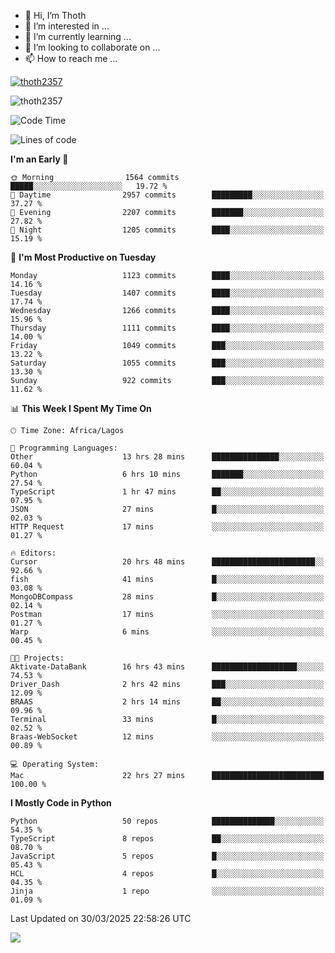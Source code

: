 <!---
thoth2357/thoth2357 is a ✨ special ✨ repository because its `README.md` (this file) appears on your GitHub profile.
You can click the Preview link to take a look at your changes.
--->

- 👋 Hi, I’m Thoth
- 👀 I’m interested in ...
- 🌱 I’m currently learning ...
- 💞️ I’m looking to collaborate on ...
- 📫 How to reach me ...


<p align="left"> <a href="https://github.com/ryo-ma/github-profile-trophy"><img src="https://github-profile-trophy.vercel.app/?username=thoth2357&theme=gruvbox&no-bg=true&no-frame=false&title=MultiLanguage,Commits,Repositories,Stars,Followers,PullRequest,Reviews,Issues" alt="thoth2357" /></a> </p>

<p align="left"> <img src="https://komarev.com/ghpvc/?username=thoth2357&label=Profile%20views&color=0e75b6&style=flat" alt="thoth2357" /> </p>

<!--START_SECTION:waka-->
![Code Time](http://img.shields.io/badge/Code%20Time-3%2C340%20hrs%206%20mins-blue)

![Lines of code](https://img.shields.io/badge/From%20Hello%20World%20I%27ve%20Written-30.9%20million%20lines%20of%20code-blue)

**I'm an Early 🐤** 

```text
🌞 Morning                1564 commits        █████░░░░░░░░░░░░░░░░░░░░   19.72 % 
🌆 Daytime                2957 commits        █████████░░░░░░░░░░░░░░░░   37.27 % 
🌃 Evening                2207 commits        ███████░░░░░░░░░░░░░░░░░░   27.82 % 
🌙 Night                  1205 commits        ████░░░░░░░░░░░░░░░░░░░░░   15.19 % 
```
📅 **I'm Most Productive on Tuesday** 

```text
Monday                   1123 commits        ████░░░░░░░░░░░░░░░░░░░░░   14.16 % 
Tuesday                  1407 commits        ████░░░░░░░░░░░░░░░░░░░░░   17.74 % 
Wednesday                1266 commits        ████░░░░░░░░░░░░░░░░░░░░░   15.96 % 
Thursday                 1111 commits        ████░░░░░░░░░░░░░░░░░░░░░   14.00 % 
Friday                   1049 commits        ███░░░░░░░░░░░░░░░░░░░░░░   13.22 % 
Saturday                 1055 commits        ███░░░░░░░░░░░░░░░░░░░░░░   13.30 % 
Sunday                   922 commits         ███░░░░░░░░░░░░░░░░░░░░░░   11.62 % 
```


📊 **This Week I Spent My Time On** 

```text
🕑︎ Time Zone: Africa/Lagos

💬 Programming Languages: 
Other                    13 hrs 28 mins      ███████████████░░░░░░░░░░   60.04 % 
Python                   6 hrs 10 mins       ███████░░░░░░░░░░░░░░░░░░   27.54 % 
TypeScript               1 hr 47 mins        ██░░░░░░░░░░░░░░░░░░░░░░░   07.95 % 
JSON                     27 mins             █░░░░░░░░░░░░░░░░░░░░░░░░   02.03 % 
HTTP Request             17 mins             ░░░░░░░░░░░░░░░░░░░░░░░░░   01.27 % 

🔥 Editors: 
Cursor                   20 hrs 48 mins      ███████████████████████░░   92.66 % 
fish                     41 mins             █░░░░░░░░░░░░░░░░░░░░░░░░   03.08 % 
MongoDBCompass           28 mins             █░░░░░░░░░░░░░░░░░░░░░░░░   02.14 % 
Postman                  17 mins             ░░░░░░░░░░░░░░░░░░░░░░░░░   01.27 % 
Warp                     6 mins              ░░░░░░░░░░░░░░░░░░░░░░░░░   00.45 % 

🐱‍💻 Projects: 
Aktivate-DataBank        16 hrs 43 mins      ███████████████████░░░░░░   74.53 % 
Driver_Dash              2 hrs 42 mins       ███░░░░░░░░░░░░░░░░░░░░░░   12.09 % 
BRAAS                    2 hrs 14 mins       ██░░░░░░░░░░░░░░░░░░░░░░░   09.96 % 
Terminal                 33 mins             █░░░░░░░░░░░░░░░░░░░░░░░░   02.52 % 
Braas-WebSocket          12 mins             ░░░░░░░░░░░░░░░░░░░░░░░░░   00.89 % 

💻 Operating System: 
Mac                      22 hrs 27 mins      █████████████████████████   100.00 % 
```

**I Mostly Code in Python** 

```text
Python                   50 repos            ██████████████░░░░░░░░░░░   54.35 % 
TypeScript               8 repos             ██░░░░░░░░░░░░░░░░░░░░░░░   08.70 % 
JavaScript               5 repos             █░░░░░░░░░░░░░░░░░░░░░░░░   05.43 % 
HCL                      4 repos             █░░░░░░░░░░░░░░░░░░░░░░░░   04.35 % 
Jinja                    1 repo              ░░░░░░░░░░░░░░░░░░░░░░░░░   01.09 % 
```




 Last Updated on 30/03/2025 22:58:26 UTC
<!--END_SECTION:waka-->
<!--![](http://github-profile-summary-cards.vercel.app/api/cards/profile-details?username=thoth2357&theme=2077)

![](http://github-profile-summary-cards.vercel.app/api/cards/stats?username=thoth2357&theme=2077)![](http://github-profile-summary-cards.vercel.app/api/cards/productive-time?username=thoth2357&theme=2077&utcOffset=8) -->
<img src="https://t.bkit.co/w_6789c39040b80.gif" />
